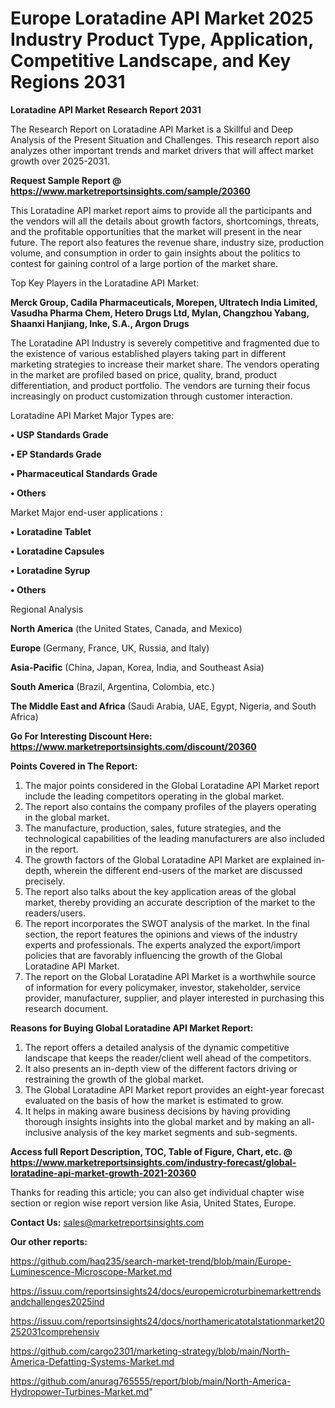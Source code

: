 # Europe Loratadine API Market 2025 Industry Product Type, Application, Competitive Landscape, and Key Regions 2031

<strong>Loratadine API Market Research Report 2031</strong>

The Research Report on Loratadine API Market is a Skillful and Deep Analysis of the Present Situation and Challenges. This research report also analyzes other important trends and market drivers that will affect market growth over 2025-2031.

<strong>Request Sample Report @ <a href=https://www.marketreportsinsights.com/sample/20360>https://www.marketreportsinsights.com/sample/20360</a></strong>

This Loratadine API market report aims to provide all the participants and the vendors will all the details about growth factors, shortcomings, threats, and the profitable opportunities that the market will present in the near future. The report also features the revenue share, industry size, production volume, and consumption in order to gain insights about the politics to contest for gaining control of a large portion of the market share.

Top Key Players in the Loratadine API Market:

<strong>Merck Group, Cadila Pharmaceuticals, Morepen, Ultratech India Limited, Vasudha Pharma Chem, Hetero Drugs Ltd, Mylan, Changzhou Yabang, Shaanxi Hanjiang, Inke, S.A., Argon Drugs</strong>

The Loratadine API Industry is severely competitive and fragmented due to the existence of various established players taking part in different marketing strategies to increase their market share. The vendors operating in the market are profiled based on price, quality, brand, product differentiation, and product portfolio. The vendors are turning their focus increasingly on product customization through customer interaction.

Loratadine API Market Major Types are:

<strong>• USP Standards Grade

• EP Standards Grade

• Pharmaceutical Standards Grade

• Others</strong>

Market Major end-user applications :

<strong>• Loratadine Tablet

• Loratadine Capsules

• Loratadine Syrup

• Others</strong>

Regional Analysis

</u><strong><b>North America</b></strong> (the United States, Canada, and Mexico)

<strong><b>Europe </b></strong>(Germany, France, UK, Russia, and Italy)

<strong><b>Asia-Pacific</b></strong> (China, Japan, Korea, India, and Southeast Asia)

<strong><b>South America</b></strong> (Brazil, Argentina, Colombia, etc.)

<strong><b>The Middle East and Africa</b></strong> (Saudi Arabia, UAE, Egypt, Nigeria, and South Africa)

<strong>Go For Interesting Discount Here: <a href=https://www.marketreportsinsights.com/discount/20360>https://www.marketreportsinsights.com/discount/20360</a></strong>

<strong>Points Covered in The Report:</strong>
<ol>
  <li>The major points considered in the Global Loratadine API Market report include the leading competitors operating in the global market.</li>
  <li>The report also contains the company profiles of the players operating in the global market.</li>
  <li>The manufacture, production, sales, future strategies, and the technological capabilities of the leading manufacturers are also included in the report.</li>
  <li>The growth factors of the Global Loratadine API Market are explained in-depth, wherein the different end-users of the market are discussed precisely.</li>
  <li>The report also talks about the key application areas of the global market, thereby providing an accurate description of the market to the readers/users.</li>
  <li>The report incorporates the SWOT analysis of the market. In the final section, the report features the opinions and views of the industry experts and professionals. The experts analyzed the export/import policies that are favorably influencing the growth of the Global Loratadine API Market.</li>
  <li>The report on the Global Loratadine API Market is a worthwhile source of information for every policymaker, investor, stakeholder, service provider, manufacturer, supplier, and player interested in purchasing this research document.</li>
</ol>
<strong>Reasons for Buying Global Loratadine API Market Report:</strong>

<ol>
  <li>The report offers a detailed analysis of the dynamic competitive landscape that keeps the reader/client well ahead of the competitors.</li>
  <li>It also presents an in-depth view of the different factors driving or restraining the growth of the global market.</li>
  <li>The Global Loratadine API Market report provides an eight-year forecast evaluated on the basis of how the market is estimated to grow.</li>
  <li>It helps in making aware business decisions by having providing thorough insights insights into the global market and by making an all-inclusive analysis of the key market segments and sub-segments.</li>
</ol>
<strong>Access full Report Description, TOC, Table of Figure, Chart, etc. @ <a href=https://www.marketreportsinsights.com/industry-forecast/global-loratadine-api-market-growth-2021-20360>https://www.marketreportsinsights.com/industry-forecast/global-loratadine-api-market-growth-2021-20360</a></strong>


Thanks for reading this article; you can also get individual chapter wise section or region wise report version like Asia, United States, Europe.

<strong>Contact Us:</strong>
sales@marketreportsinsights.com

<strong>Our other reports:</strong>

<a href=https://github.com/haq235/search-market-trend/blob/main/Europe-Luminescence-Microscope-Market.md>https://github.com/haq235/search-market-trend/blob/main/Europe-Luminescence-Microscope-Market.md</a>

<a href=https://issuu.com/reportsinsights24/docs/europemicroturbinemarkettrendsandchallenges2025ind>https://issuu.com/reportsinsights24/docs/europemicroturbinemarkettrendsandchallenges2025ind</a>

<a href=https://issuu.com/reportsinsights24/docs/northamericatotalstationmarket20252031comprehensiv>https://issuu.com/reportsinsights24/docs/northamericatotalstationmarket20252031comprehensiv</a>

<a href=https://github.com/cargo2301/marketing-strategy/blob/main/North-America-Defatting-Systems-Market.md>https://github.com/cargo2301/marketing-strategy/blob/main/North-America-Defatting-Systems-Market.md</a>

<a href=https://github.com/anurag765555/report/blob/main/North-America-Hydropower-Turbines-Market.md>https://github.com/anurag765555/report/blob/main/North-America-Hydropower-Turbines-Market.md</a>"
